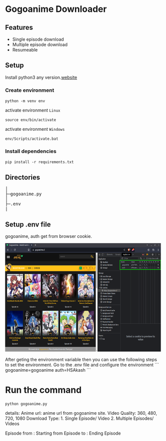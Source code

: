 # Gogoanime Downloader

## Features
* Single episode download
* Multiple episode download
* Resumeable

## Setup
Install python3 any version.[website](https://www.python.org/)
### Create environment
```
python -m venv env
```
activate environment `Linux`
```
source env/bin/activate
```
activate environment `Windows`
```
env/Scripts/activate.bat
```
### Install dependencies
```
pip install -r requirements.txt
```

## Directories
<pre>
│  
├─gogoanime.py
│
├─.env
|
</pre>

## Setup .env file
gogoanime, auth get from browser cookie.
<p>
<img src='pic/gogoanime.png' width="600" height="350"/>
<p>
After geting the environment variable then you can use the following steps to set the environment.
Go to the .env file and configure the environment
```
gogoanime=gogoanime
auth=HSAkash
```

# Run the command
```
python gogoanime.py
```
details:
Anime url: anime url from gogoanime site.
Video Quality: 360, 480, 720, 1080
Download Type:
    1. Single Episode/ Video
    2. Multiple Episodes/ Videos 

Episode from : Starting from
Episode to : Ending Episode